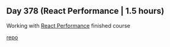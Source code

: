 ## Day 378 (React Performance | 1.5 hours)

Working with [React Performance](https://frontendmasters.com/courses/react-performance/)
finished course

[repo](https://github.com/alexvyber/react-perfromance-fm.git)

